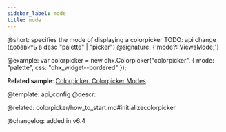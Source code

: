 ```yaml
---
sidebar_label: mode
title: mode
---          
```


@short: specifies the mode of displaying a colorpicker
TODO: api change (добавить в desc "palette" | "picker")
@signature: {'mode?: ViewsMode;'}

@example: 
var colorpicker = new dhx.Colorpicker("colorpicker", {
	mode: "palette",
	css: "dhx_widget--bordered"
});

**Related sample**: [Colorpicker. Colorpicker Modes](https://snippet.dhtmlx.com/add0g4je)

@template:	api_config
@descr: 

@related: colorpicker/how_to_start.md#initializecolorpicker

@changelog: added in v6.4
